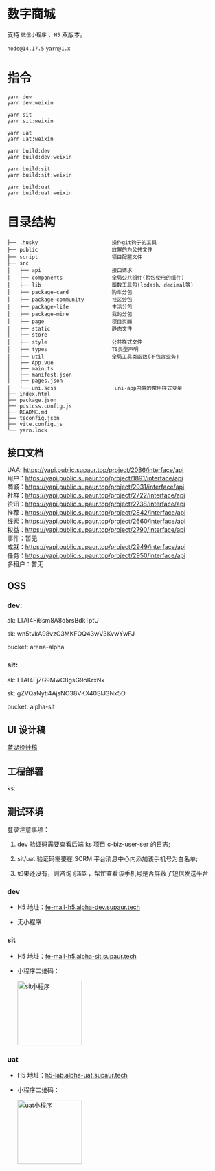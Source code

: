 # 数字商城

支持 `微信小程序` 、`H5` 双版本。

`node@14.17.5` `yarn@1.x`

# 指令

```
yarn dev
yarn dev:weixin
```

```
yarn sit
yarn sit:weixin
```

```
yarn uat
yarn uat:weixin
```

```
yarn build:dev
yarn build:dev:weixin
```

```
yarn build:sit
yarn build:sit:weixin
```

```
yarn build:uat
yarn build:uat:weixin
```

# 目录结构

```
├── .husky                        操作git钩子的工具
├── public                        放置的为公共文件
├── script                        项目配置文件
├── src
│   ├── api                       接口请求
│   ├── components                全局公共组件(跨包使用的组件)
│   ├── lib                       函数工具包(lodash、decimal等)
│   ├── package-card              购车分包
│   ├── package-community         社区分包
│   ├── package-life              生活分包
│   ├── package-mine              我的分包
│   ├── page                      项目页面
│   ├── static                    静态文件
│   ├── store
│   ├── style                     公共样式文件
│   ├── types                     TS类型声明
│   ├── util                      全局工具类函数(不包含业务)
│   ├── App.vue
│   ├── main.ts
│   ├── manifest.json
│   ├── pages.json
│   └── uni.scss                   uni-app内置的常用样式变量
├── index.html
├── package.json
├── postcss.config.js
├── README.md
├── tsconfig.json
├── vite.config.js
└── yarn.lock
```

## 接口文档

UAA: https://yapi.public.supaur.top/project/2086/interface/api  
用户：https://yapi.public.supaur.top/project/1891/interface/api  
商城：https://yapi.public.supaur.top/project/2931/interface/api  
社群：https://yapi.public.supaur.top/project/2722/interface/api  
资讯：https://yapi.public.supaur.top/project/2738/interface/api  
推荐：https://yapi.public.supaur.top/project/2842/interface/api  
线索：https://yapi.public.supaur.top/project/2660/interface/api  
权益：https://yapi.public.supaur.top/project/2790/interface/api  
事件：暂无  
成就：https://yapi.public.supaur.top/project/2949/interface/api  
任务：https://yapi.public.supaur.top/project/2950/interface/api  
多租户：暂无

## OSS

### dev:

ak: LTAI4Fi6sm8A8o5rsBdkTptU

sk: wn5tvkA98vzC3MKFOQ43wV3KvwYwFJ

bucket: arena-alpha

### sit:

ak: LTAI4FjZG9MwC8gsG9oKrxNx

sk: gZVQaNyti4AjsNO38VKX40SIJ3Nx5O

bucket: alpha-sit

## UI 设计稿

[蓝湖设计稿](https://lanhuapp.com/web/#/item/project/stage?tid=1cb52064-c86e-4629-8134-cdd19aa5ab46&pid=803b0551-0bc2-4273-9ea0-3838d4b419a9)

## 工程部署

ks:

## 测试环境

登录注意事项：

1. dev 验证码需要查看后端 ks 项目 c-biz-user-ser 的日志;

2. sit/uat 验证码需要在 SCRM 平台消息中心内添加该手机号为白名单;

3. 如果还没有，则咨询 `@涵英` ，帮忙查看该手机号是否屏蔽了短信发送平台

### dev

- H5 地址：[fe-mall-h5.alpha-dev.supaur.tech](https://fe-mall-h5.alpha-dev.supaur.tech)

- 无小程序

### sit

- H5 地址：[fe-mall-h5.alpha-sit.supaur.tech](https://fe-mall-h5.alpha-sit.supaur.tech)

- 小程序二维码：

  <img src="https://fe-front.alpha-sit.supaur.tech/fe-mall-2c/trial-code/sit.png" alt="sit小程序" width="150" height="150"/>

### uat

- H5 地址：[h5-lab.alpha-uat.supaur.tech](https://h5-lab.alpha-uat.supaur.tech)

- 小程序二维码：

  <img src="https://fe-front.alpha-sit.supaur.tech/fe-mall-2c/trial-code/uat.png" alt="uat小程序" width="150" height="150"/>
